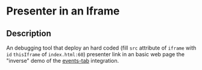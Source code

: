 # Presenter in an Iframe

## Description

An debugging tool that deploy an hard coded (fill `src` attribute of `iframe` with `id` `thisIframe` of  `index.html:60`) presenter link in an basic web page
the "inverse" demo of the [events-tab](../events-tab/README.md) integration.